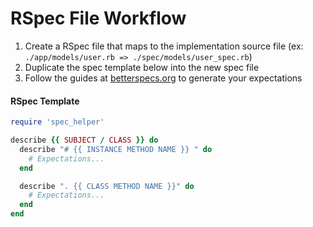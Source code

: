 # RSpec File Workflow

1. Create a RSpec file that maps to the implementation source file (ex: ` ./app/models/user.rb => ./spec/models/user_spec.rb`)
3. Duplicate the spec template below into the new spec file
2. Follow the guides at [betterspecs.org][betterspecs] to generate your expectations
 
#### RSpec Template

```ruby
require 'spec_helper'

describe {{ SUBJECT / CLASS }} do
  describe "# {{ INSTANCE METHOD NAME }} " do
    # Expectations...
  end

  describe ". {{ CLASS METHOD NAME }}" do
    # Expectations...
  end
end
```

  [betterspecs]: http://betterspecs.org